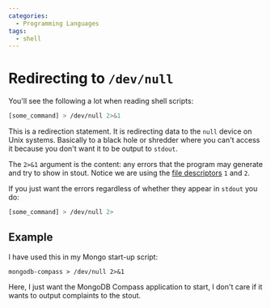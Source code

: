 ```yaml
---
categories:
  - Programming Languages
tags:
  - shell
---
```


# Redirecting to `/dev/null`

You'll see the following a lot when reading shell scripts:

```bash
[some_command] > /dev/null 2>&1
```

This is a redirection statement. It is redirecting data to the `null` device on
Unix systems. Basically to a black hole or shredder where you can't access it
because you don't want it to be output to `stdout`.

The `2>&1` argument is the content: any errors that the program may generate and
try to show in stout. Notice we are using the
[file descriptors](/Programming_Languages/Shell/File_descriptors_and_redirection.md)
`1` and `2`.

If you just want the errors regardless of whether they appear in `stdout` you
do:

```bash
[some_command] > /dev/null 2>
```

## Example

I have used this in my Mongo start-up script:

```
mongodb-compass > /dev/null 2>&1
```

Here, I just want the MongoDB Compass application to start, I don't care if it
wants to output complaints to the stout.
